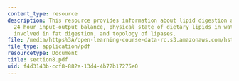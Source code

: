 ```yaml
---
content_type: resource
description: This resource provides information about lipid digestion and absorption,
  24 hour input-output balance, physical state of dietary lipids in water, lipases
  involved in fat digestion, and topology of lipases.
file: /media/https%3A/open-learning-course-data-rc.s3.amazonaws.com/hst-121-gastroenterology-fall-2005/f4d3143bccf8882a13d44b72b17275e0_section8.pdf
file_type: application/pdf
resourcetype: Document
title: section8.pdf
uid: f4d3143b-ccf8-882a-13d4-4b72b17275e0
---
```

